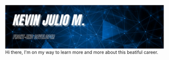 <img src="img/kevin_banner.jpg">
Hi there, I'm on my way to learn more and more about this beatiful career.